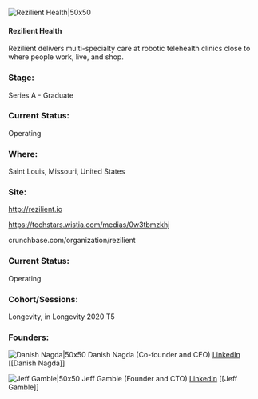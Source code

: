 

![Rezilient Health|50x50](https://apimg.techstars.com/connect/images/image_files/5f49634434a60d0c9900001f/original/rezilient_logo.png)

#### Rezilient Health
Rezilient delivers multi-specialty care at robotic telehealth clinics close to where people work, live, and shop.

### Stage: 
Series A - Graduate 

### Current Status: 
Operating

### Where:
Saint Louis, Missouri, United States

### Site:
http://rezilient.io

https://techstars.wistia.com/medias/0w3tbmzkhj

crunchbase.com/organization/rezilient

### Current Status: 
Operating

### Cohort/Sessions: 
Longevity, in Longevity 2020 T5

### Founders: 

![Danish Nagda|50x50](https://apimg.techstars.com/connect/images/image_files/5f4680cc34a60d3bfe000047/original/DanishNagda_Rezilient_080720.jpg) Danish Nagda (Co-founder and CEO) [LinkedIn](https://linkedin.com/in/nagda) [[Danish Nagda]]

![Jeff Gamble|50x50](https://apimg.techstars.com/connect/images/image_files/5f4680b734a60d3bfe000046/original/JeffGamble_Rezilient_080720.jpg) Jeff Gamble (Founder and CTO) [LinkedIn](https://linkedin.com/in/jeffgamblephd) [[Jeff Gamble]]


